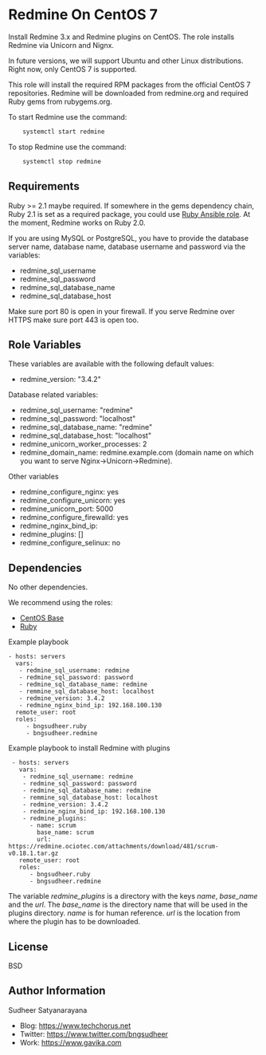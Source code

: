 Redmine On CentOS 7
=========

Install Redmine 3.x and Redmine plugins on CentOS. The role installs Redmine via Unicorn and Nignx.

In future versions, we will support Ubuntu and other Linux distributions. Right now, only CentOS 7 is supported.

This role will install the required RPM packages from the official CentOS 7
repositories. Redmine will be downloaded from redmine.org and required Ruby
gems from rubygems.org.

To start Redmine use the command:
```sh
    systemctl start redmine
 ```

To stop Redmine use the command:
```sh
    systemctl stop redmine
 ```

Requirements
------------
Ruby >= 2.1 maybe required. If somewhere in the gems dependency chain,
Ruby 2.1 is set as a required package, you could use [Ruby Ansible role](https://galaxy.ansible.com/bngsudheer/ruby/). At the moment, Redmine works on Ruby 2.0.

If you are using MySQL or PostgreSQL, you have to provide the database server name,
database name, database username and password via the variables:
* redmine_sql_username
* redmine_sql_password
* redmine_sql_database_name
* redmine_sql_database_host

Make sure port 80 is open in your firewall. If you serve Redmine over HTTPS
make sure port 443 is open too.

Role Variables
--------------

These variables are available with the following default values:
* redmine_version: "3.4.2"

Database related variables:
* redmine_sql_username: "redmine"
* redmine_sql_password: "localhost"
* redmine_sql_database_name: "redmine"
* redmine_sql_database_host: "localhost"
* redmine_unicorn_worker_processes: 2
* redmine_domain_name: redmine.example.com (domain name on which you want to serve Nginx->Unicorn->Redmine).  

Other variables
* redmine_configure_nginx: yes
* redmine_configure_unicorn: yes
* redmine_unicorn_port: 5000
* redmine_configure_firewalld: yes
* redmine_nginx_bind_ip:
* redmine_plugins: []
* redmine_configure_selinux: no

Dependencies
------------

No other dependencies.

We recommend using the roles:
- [CentOS Base](https://galaxy.ansible.com/bngsudheer/centos_base/)
- [Ruby](https://galaxy.ansible.com/bngsudheer/ruby/)

Example playbook

    - hosts: servers
      vars:
       - redmine_sql_username: redmine
       - redmine_sql_password: password
       - redmine_sql_database_name: redmine
       - remmine_sql_database_host: localhost
       - redmine_version: 3.4.2
       - redmine_nginx_bind_ip: 192.168.100.130
      remote_user: root
      roles:
         - bngsudheer.ruby
         - bngsudheer.redmine

 Example playbook to install Redmine with plugins

     - hosts: servers
       vars:
        - redmine_sql_username: redmine
        - redmine_sql_password: password
        - redmine_sql_database_name: redmine
        - remmine_sql_database_host: localhost
        - redmine_version: 3.4.2
        - redmine_nginx_bind_ip: 192.168.100.130
        - redmine_plugins:
          - name: scrum
            base_name: scrum
            url: https://redmine.ociotec.com/attachments/download/481/scrum-v0.18.1.tar.gz
       remote_user: root
       roles:
          - bngsudheer.ruby
          - bngsudheer.redmine

The variable *redmine_plugins* is a directory with the keys *name*, *base_name* and the *url*.
The *base_name* is the directory name that will be used in the plugins directory. *name*
is for human reference. *url* is the location from where the plugin has to be downloaded.

License
-------

BSD

Author Information
------------------

Sudheer Satyanarayana
* Blog: https://www.techchorus.net
* Twitter: https://www.twitter.com/bngsudheer
* Work: https://www.gavika.com
